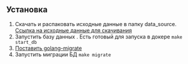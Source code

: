 ## Установка
1. Скачать и распаковать исходные данные в папку data_source.
[Ссылка на исходные данные для скачивания](https://disk.yandex.ru/d/Uh54JX7qJV0TEg)
1. Запустить базу данных . Есть готовый для запуска в докере ```make start_db```
2. [Поставить golang-migrate](https://github.com/golang-migrate/migrate/tree/master/cmd/migrate)
3. Запустить миграции БД ```make migrate```
   
